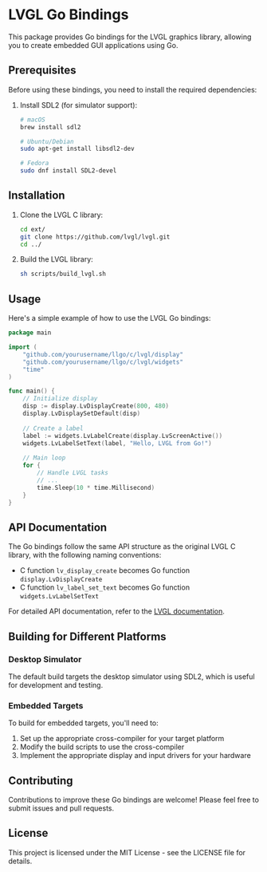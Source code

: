 # LVGL Go Bindings

This package provides Go bindings for the LVGL graphics library, allowing you to create embedded GUI applications using Go.

## Prerequisites

Before using these bindings, you need to install the required dependencies:

1. Install SDL2 (for simulator support):
   ```bash
   # macOS
   brew install sdl2
   
   # Ubuntu/Debian
   sudo apt-get install libsdl2-dev
   
   # Fedora
   sudo dnf install SDL2-devel
   ```

## Installation

1. Clone the LVGL C library:
   ```bash
   cd ext/
   git clone https://github.com/lvgl/lvgl.git
   cd ../
   ```

2. Build the LVGL library:
   ```bash
   sh scripts/build_lvgl.sh
   ```

## Usage

Here's a simple example of how to use the LVGL Go bindings:

```go
package main

import (
	"github.com/yourusername/llgo/c/lvgl/display"
	"github.com/yourusername/llgo/c/lvgl/widgets"
	"time"
)

func main() {
	// Initialize display
	disp := display.LvDisplayCreate(800, 480)
	display.LvDisplaySetDefault(disp)
	
	// Create a label
	label := widgets.LvLabelCreate(display.LvScreenActive())
	widgets.LvLabelSetText(label, "Hello, LVGL from Go!")
	
	// Main loop
	for {
		// Handle LVGL tasks
		// ...
		time.Sleep(10 * time.Millisecond)
	}
}
```

## API Documentation

The Go bindings follow the same API structure as the original LVGL C library, with the following naming conventions:

- C function `lv_display_create` becomes Go function `display.LvDisplayCreate`
- C function `lv_label_set_text` becomes Go function `widgets.LvLabelSetText`

For detailed API documentation, refer to the [LVGL documentation](https://docs.lvgl.io/).

## Building for Different Platforms

### Desktop Simulator

The default build targets the desktop simulator using SDL2, which is useful for development and testing.

### Embedded Targets

To build for embedded targets, you'll need to:

1. Set up the appropriate cross-compiler for your target platform
2. Modify the build scripts to use the cross-compiler
3. Implement the appropriate display and input drivers for your hardware

## Contributing

Contributions to improve these Go bindings are welcome! Please feel free to submit issues and pull requests.

## License

This project is licensed under the MIT License - see the LICENSE file for details.





